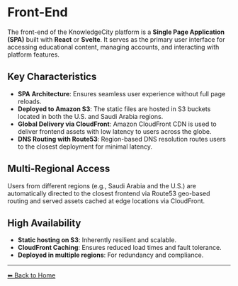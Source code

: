 # Front-End

The front-end of the KnowledgeCity platform is a **Single Page Application (SPA)** built with **React** or **Svelte**. It serves as the primary user interface for accessing educational content, managing accounts, and interacting with platform features.

## Key Characteristics

- **SPA Architecture**: Ensures seamless user experience without full page reloads.
- **Deployed to Amazon S3**: The static files are hosted in S3 buckets located in both the U.S. and Saudi Arabia regions.
- **Global Delivery via CloudFront**: Amazon CloudFront CDN is used to deliver frontend assets with low latency to users across the globe.
- **DNS Routing with Route53**: Region-based DNS resolution routes users to the closest deployment for minimal latency.

## Multi-Regional Access

Users from different regions (e.g., Saudi Arabia and the U.S.) are automatically directed to the closest frontend via Route53 geo-based routing and served assets cached at edge locations via CloudFront.

## High Availability

- **Static hosting on S3**: Inherently resilient and scalable.
- **CloudFront Caching**: Ensures reduced load times and fault tolerance.
- **Deployed in multiple regions**: For redundancy and compliance.

---

[⬅ Back to Home](index.md)
